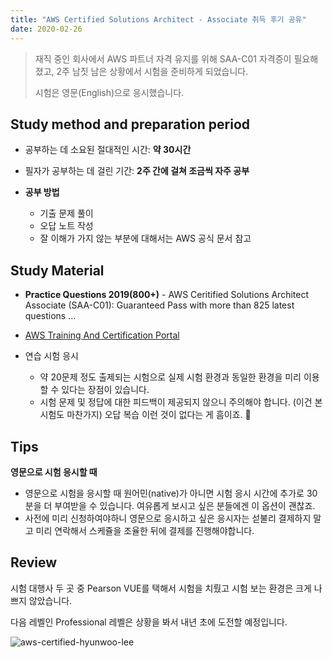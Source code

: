 ```yaml
---
title: "AWS Certified Solutions Architect - Associate 취득 후기 공유"
date: 2020-02-26
---
```


> 재직 중인 회사에서 AWS 파트너 자격 유지를 위해 SAA-C01 자격증이 필요해졌고, 2주 남짓 남은 상황에서 시험을 준비하게 되었습니다. 
>
> 시험은 영문(English)으로 응시했습니다.

## Study method and preparation period

* 공부하는 데 소요된 절대적인 시간: **약 30시간**
* 필자가 공부하는 데 걸린 기간: **2주 간에 걸쳐 조금씩 자주 공부**

* **공부 방법** 
  * 기출 문제 풀이
  * 오답 노트 작성
  * 잘 이해가 가지 않는 부분에 대해서는 AWS 공식 문서 참고



## Study Material

*  **Practice Questions 2019(800+)** - AWS Ceritified Solutions Architect Associate (SAA-C01): Guaranteed Pass with more than 825 latest questions ...

* [AWS Training And Certification Portal](https://www.aws.training)
* 연습 시험 응시
  * 약 20문제 정도 출제되는 시험으로 실제 시험 환경과 동일한 환경을 미리 이용할 수 있다는 장점이 있습니다.
  * 시험 문제 및 정답에 대한 피드백이 제공되지 않으니 주의해야 합니다. (이건 본 시험도 마찬가지)
    오답 복습 이런 것이 없다는 게 흠이죠. :thinking:



## Tips

**영문으로 시험 응시할 때**

* 영문으로 시험을 응시할 때 원어민(native)가 아니면 시험 응시 시간에 추가로 30분을 더 부여받을 수 있습니다.
  여유롭게 보시고 싶은 분들에겐 이 옵션이 괜찮죠.
* 사전에 미리 신청하여야하니 영문으로 응시하고 싶은 응시자는 섣불리 결제하지 말고 미리 연락해서 스케쥴을 조율한 뒤에 결제를 진행해야합니다. 



## Review

시험 대행사 두 곳 중 Pearson VUE를 택해서 시험을 치뤘고 시험 보는 환경은 크게 나쁘지 않았습니다. 

다음 레벨인 Professional 레벨은 상황을 봐서 내년 초에 도전할 예정입니다.

![aws-certified-hyunwoo-lee](/images/2020-02-26-aws-saa-c01/0.png)

